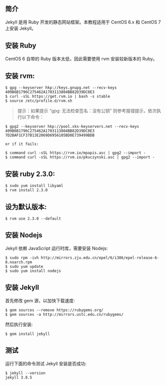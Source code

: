 ## 简介

Jekyll 是用 Ruby 开发的静态网站框架。本教程适用于 CentOS 6.x 和 CentOS 7 上安装 Jekyll。

## 安装 Ruby

CentOS 6 自带的 Ruby 版本太低，因此需要使用 rvm 安装较新版本的 Ruby。

## 安装 rvm:

```
$ gpg --keyserver hkp://keys.gnupg.net --recv-keys 409B6B1796C275462A1703113804BB82D39DC0E3
$ curl -sSL https://get.rvm.io | bash -s stable
$ source /etc/profile.d/rvm.sh
```

> 提示：如果提示 “gpg: 无法检查签名：没有公钥” 则参考报错提示，依次执行以下命令：

```
$ gpg2 --keyserver hkp://pool.sks-keyservers.net --recv-keys 409B6B1796C275462A1703113804BB82D39DC0E3 7D2BAF1CF37B13E2069D6956105BD0E739499BDB

or if it fails:

$ command curl -sSL https://rvm.io/mpapis.asc | gpg2 --import -
$ command curl -sSL https://rvm.io/pkuczynski.asc | gpg2 --import -
```

## 安装 ruby 2.3.0:

```
$ sudo yum install libyaml
$ rvm install 2.3.0
```

## 设为默认版本:

```
$ rvm use 2.3.0 --default
```

## 安装 Nodejs

Jekyll 依赖 JavaScript 运行时库，需要安装 Nodejs:

```
$ sudo rpm -ivh http://mirrors.zju.edu.cn/epel/6/i386/epel-release-6-8.noarch.rpm
$ sudo yum update
$ sudo yum install nodejs
```

## 安装 Jekyll

首先修改 gem 源，以加快下载速度:

```
$ gem sources --remove https://rubygems.org/
$ gem sources -a http://mirrors.ustc.edu.cn/rubygems/
```

然后执行安装:

```
$ gem install jekyll
```

## 测试

运行下面的命令测试 Jekyll 安装是否成功:

```
$ jekyll --version
jekyll 3.8.5
```


